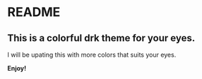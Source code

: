 # README

## This is a colorful drk theme for your eyes.

I will be upating this with more colors that suits your eyes.

**Enjoy!**
